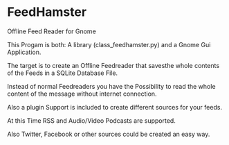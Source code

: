 FeedHamster
===========

Offline Feed Reader for Gnome

This Progam is both:
A library (class_feedhamster.py) and a Gnome Gui Application.

The target is to create an Offline Feedreader that savesthe whole 
contents of the Feeds in a SQLite Database File.

Instead of normal Feedreaders you have the Possibility to read the whole
content of the message without internet connection.

Also a plugin Support is included to create different sources for your feeds.

At this Time RSS and Audio/Video Podcasts are supported.

Also Twitter, Facebook or other sources could be created an easy way.

